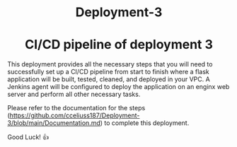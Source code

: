 <h1 align=center> Deployment-3 </h2>

<h1 align=center>CI/CD pipeline of deployment 3 </h2>

This deployment provides all the necessary steps that you will need to successfully set up a CI/CD pipeline from start to finish where a flask application will be built, tested, cleaned, and deployed in your VPC. 
A Jenkins agent will be configured to deploy the application on an enginx web server and perform all other necessary tasks.

Please refer to the documentation for the steps (https://github.com/cceliuss187/Deployment-3/blob/main/Documentation.md) to complete this deployment.

Good Luck! :+1:
